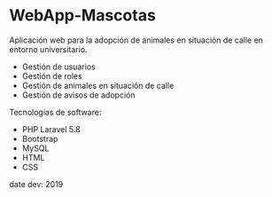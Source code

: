 # WebApp-Mascotas
Aplicación web para la adopción de animales en situación de calle en entorno universitario.
  - Gestión de usuarios
  - Gestión de roles
  - Gestión de animales en situación de calle
  - Gestión de avisos de adopción

Tecnologías de software:
  - PHP Laravel 5.8
  - Bootstrap
  - MySQL
  - HTML
  - CSS

date dev: 2019
